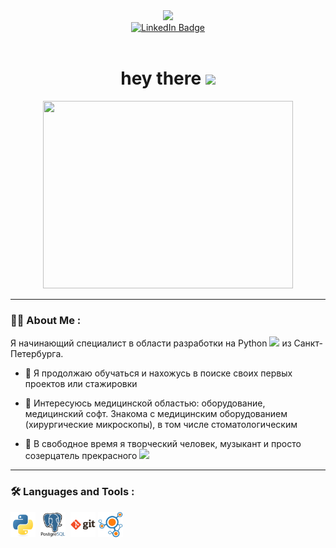 <div id="header" align="center">
<img src="https://media.giphy.com/media/jzuSsejVh8EYRfdOTz/giphy.gif" width="250"/>
</div>
<div id="badges" align="center">
  <a href="your-linkedin-URL">
    <img src="https://img.shields.io/badge/LinkedIn-blue?style=for-the-badge&logo=linkedin&logoColor=white" alt="LinkedIn Badge"/>
  </a>
</div>
<div align="center">
  <img src="https://komarev.com/ghpvc/?username=karinadmitrievna&style=flat-square&color=blue" alt=""/>
</div>
<h1 align="center">
  hey there
  <img src="https://media.giphy.com/media/hvRJCLFzcasrR4ia7z/giphy.gif" width="30px"/>
</h1>
<div align="center">
  <img src="https://media.giphy.com/media/3oKIPnAiaMCws8nOsE/giphy.gif" width="400" height="300"/>
</div>

---

### :woman_technologist: About Me :
Я начинающий специалист в области разработки на Python <img src="https://media.giphy.com/media/WUlplcMpOCEmTGBtBW/giphy.gif" width="30"> из Санкт-Петербурга.
- :telescope: Я продолжаю обучаться и нахожусь в поиске своих первых проектов или стажировки
  
- :syringe: Интересуюсь медицинской областью: оборудование, медицинский софт. Знакома с медицинским оборудованием (хирургические микроскопы), в том числе стоматологическим

- 🎹 В свободное время я творческий человек, музыкант и просто созерцатель прекрасного <img src="https://media.giphy.com/media/poSqCkhLQcX3q/giphy.gif" width="35">

---

### :hammer_and_wrench: Languages and Tools :

<div>
  <img src="https://github.com/devicons/devicon/blob/master/icons/python/python-original.svg" title="AWS" alt="AWS" width="40" height="40"/>&nbsp;
  <img src="https://github.com/devicons/devicon/blob/master/icons/postgresql/postgresql-original-wordmark.svg" title="AWS" alt="AWS" width="40" height="40"/>&nbsp;
  <img src="https://github.com/devicons/devicon/blob/master/icons/git/git-original-wordmark.svg" title="Git" **alt="Git" width="40" height="40"/>
  <img src="https://github.com/devicons/devicon/blob/master/icons/networkx/networkx-original.svg" title="Git" **alt="Git" width="40" height="40"/>
</div>

